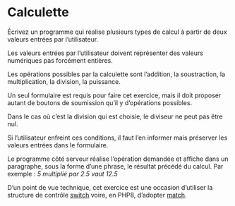 # Calculette

Écrivez un programme qui réalise plusieurs types de calcul à partir de deux valeurs entrées par l’utilisateur.

Les valeurs entrées par l’utilisateur doivent représenter des valeurs numériques pas forcément entières.

Les opérations possibles par la calculette sont l’addition, la soustraction, la multiplication, la division, la puissance.

Un seul formulaire est requis pour faire cet exercice, mais il doit proposer autant de boutons de soumission qu’il y d’opérations possibles.

Dans le cas où c’est la division qui est choisie, le diviseur ne peut pas être nul.

Si l’utilisateur enfreint ces conditions, il faut l’en informer mais préserver les valeurs entrées dans le formulaire.

Le programme côté serveur réalise l’opération demandée et affiche dans un paragraphe, sous la forme d’une phrase, le résultat précédé du calcul. Par exemple : *5 multiplié par 2.5 vaut 12.5*

D’un point de vue technique, cet exercice est une occasion d’utiliser la structure de contrôle [switch](https://www.php.net/manual/fr/control-structures.switch.php) voire, en PHP8, d’adopter [match](https://www.php.net/manual/fr/control-structures.match.php).

